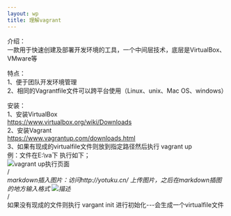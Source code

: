 ```yaml
---
layout: wp
title: 理解vagrant
---
```

介绍：<br/>
一款用于快速创建及部署开发环境的工具，一个中间层技术，底层是VirtualBox、VMware等

特点：<br/>
1、便于团队开发环境管理<br/>
2、相同的Vagrantfile文件可以跨平台使用（Linux、unix、Mac OS、windows）

安装：<br/>
1、安装VirtualBox<br/>
  https://www.virtualbox.org/wiki/Downloads <br/>
2、安装Vagrant<br/>
 https://www.vagrantup.com/downloads.html<br/>
3、如果有现成的virtualfile文件则放到指定路径然后执行 vagrant up<br/>
例：文件在E:\va下  执行如下；<br/>
![vagrant up执行页面](http://i2.buimg.com/567571/1c98d42b7747b33f.jpg) <br/>
/*<br/>markdown插入图片：访问http://yotuku.cn/ 上传图片，之后在markdown插图的地方输入格式 ![描述](图片链接)<br/>*/
<br/>
 如果没有现成的文件则执行 vargant init 进行初始化---会生成一个virtualfile文件

